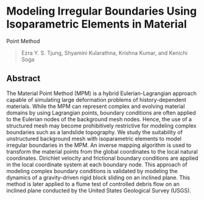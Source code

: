 # Modeling Irregular Boundaries Using Isoparametric Elements in Material
Point Method
> Ezra Y. S. Tjung, Shyamini Kularathna, Krishna Kumar, and Kenichi Soga

## Abstract
The Material Point Method (MPM) is a hybrid Eulerian-Lagrangian approach capable of
simulating large deformation problems of history-dependent materials. While the MPM can
represent complex and evolving material domains by using Lagrangian points, boundary
conditions are often applied to the Eulerian nodes of the background mesh nodes. Hence, the use
of a structured mesh may become prohibitively restrictive for modeling complex boundaries such
as a landslide topography. We study the suitability of unstructured background mesh with
isoparametric elements to model irregular boundaries in the MPM. An inverse mapping
algorithm is used to transform the material points from the global coordinates to the local natural
coordinates. Dirichlet velocity and frictional boundary conditions are applied in the local
coordinate system at each boundary node. This approach of modeling complex boundary
conditions is validated by modeling the dynamics of a gravity-driven rigid block sliding on an
inclined plane. This method is later applied to a flume test of controlled debris flow on an
inclined plane conducted by the United States Geological Survey (USGS).